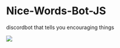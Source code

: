 # Nice-Words-Bot-JS
discordbot that tells you encouraging things


<img src ="https://github.com/kakoon8/animesite/blob/master/Capture-1.PNG" />
